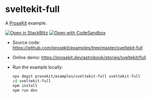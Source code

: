 # sveltekit-full

A [ProseKit](https://prosekit.dev) example.

[![Open in StackBlitz](https://developer.stackblitz.com/img/open_in_stackblitz.svg)](https://stackblitz.com/github/prosekit/examples/tree/master/sveltekit-full)
[![Open with CodeSandbox](https://assets.codesandbox.io/github/button-edit-lime.svg)](https://codesandbox.io/p/sandbox/github/prosekit/examples/tree/master/sveltekit-full)

- Source code: https://github.com/prosekit/examples/tree/master/sveltekit-full
- Online demo: https://prosekit.dev/astrobook/stories/sveltekit/full
- Run the example locally:

  ```bash
  npx degit prosekit/examples/sveltekit-full sveltekit-full
  cd sveltekit-full
  npm install
  npm run dev
  ```
